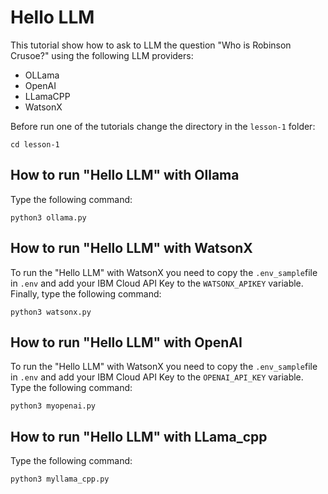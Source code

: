 # Hello LLM

This tutorial show how to ask to LLM the question "Who is Robinson Crusoe?" using the following LLM providers:

* OLLama
* OpenAI
* LLamaCPP
* WatsonX

Before run one of the tutorials change the directory in the `lesson-1` folder:
```
cd lesson-1
```

## How to run "Hello LLM" with Ollama

Type the following command:
```
python3 ollama.py
```

## How to run "Hello LLM" with WatsonX

To run the "Hello LLM" with WatsonX you need to copy the `.env_sample`file in `.env` and add your IBM Cloud API Key to the `WATSONX_APIKEY` variable. Finally, type the following command:
```
python3 watsonx.py
```

## How to run "Hello LLM" with OpenAI

To run the "Hello LLM" with WatsonX you need to copy the `.env_sample`file in `.env` and add your IBM Cloud API Key to the `OPENAI_API_KEY` variable. Type the following command:
```
python3 myopenai.py
```

## How to run "Hello LLM" with LLama_cpp

Type the following command:
```
python3 myllama_cpp.py
```
